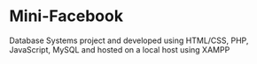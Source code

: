 # Mini-Facebook
Database Systems project and developed using HTML/CSS, PHP, JavaScript, MySQL and hosted on a local host using XAMPP
